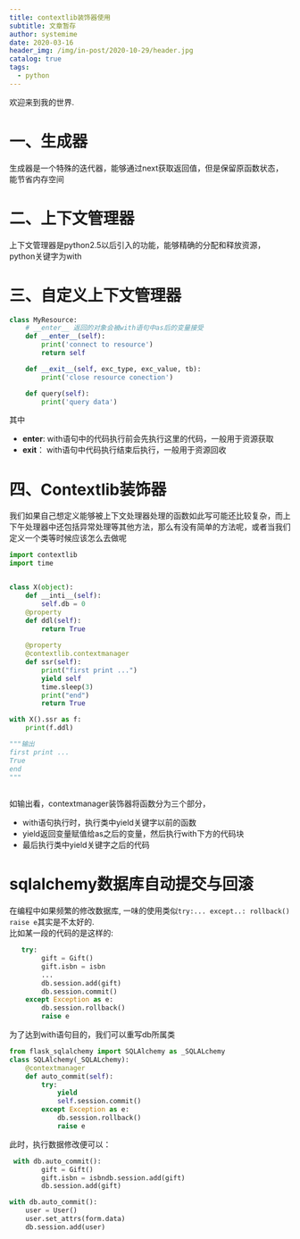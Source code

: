 ```yaml
---
title: contextlib装饰器使用
subtitle: 文章暂存
author: systemime
date: 2020-03-16
header_img: /img/in-post/2020-10-29/header.jpg
catalog: true
tags:
  - python
---
```


欢迎来到我的世界.

<!-- more -->

<a name="44YBr"></a>
# 一、生成器
生成器是一个特殊的迭代器，能够通过next获取返回值，但是保留原函数状态，能节省内存空间<br />

<a name="oanXO"></a>
# 二、上下文管理器
上下文管理器是python2.5以后引入的功能，能够精确的分配和释放资源，python关键字为with
<a name="hNyaD"></a>
# 三、自定义上下文管理器
```python
class MyResource:
    # __enter__ 返回的对象会被with语句中as后的变量接受
    def __enter__(self):
        print('connect to resource')
        return self

    def __exit__(self, exc_type, exc_value, tb):
        print('close resource conection')

    def query(self):
        print('query data')
```
其中

- __enter__: with语句中的代码执行前会先执行这里的代码，一般用于资源获取
- __exit__： with语句中代码执行结束后执行，一般用于资源回收
<a name="bKprI"></a>
# 四、Contextlib装饰器
我们如果自己想定义能够被上下文处理器处理的函数如此写可能还比较复杂，而上下午处理器中还包括异常处理等其他方法，那么有没有简单的方法呢，或者当我们定义一个类等时候应该怎么去做呢
```python
import contextlib
import time


class X(object):
    def __inti__(self):
        self.db = 0
    @property
    def ddl(self):
        return True
    
    @property
    @contextlib.contextmanager
    def ssr(self):
        print("first print ...")
        yield self
        time.sleep(3)
        print("end")
        return True

with X().ssr as f:
    print(f.ddl)

"""输出
first print ...
True
end
"""
        
```
如输出看，contextmanager装饰器将函数分为三个部分，

- with语句执行时，执行类中yield关键字以前的函数
- yield返回变量赋值给as之后的变量，然后执行with下方的代码块
- 最后执行类中yield关键字之后的代码
<a name="NQ1J5"></a>
# sqlalchemy数据库自动提交与回滚
在编程中如果频繁的修改数据库, 一味的使用类似`try:... except..: rollback() raise e`其实是不太好的.<br />比如某一段的代码的是这样的:
```python
   try:
        gift = Gift()
        gift.isbn = isbn
        ... 
        db.session.add(gift)
        db.session.commit()
    except Exception as e:
        db.session.rollback()
        raise e
```
为了达到with语句目的，我们可以重写db所属类
```python
from flask_sqlalchemy import SQLAlchemy as _SQLALchemy
class SQLAlchemy(_SQLALchemy):
    @contextmanager
    def auto_commit(self):
        try:
            yield
            self.session.commit()
        except Exception as e:
            db.session.rollback()
            raise e
```
此时，执行数据修改便可以：
```python
 with db.auto_commit():
        gift = Gift()
        gift.isbn = isbndb.session.add(gift)
        db.session.add(gift)

with db.auto_commit():
    user = User()
    user.set_attrs(form.data)
    db.session.add(user)
```


